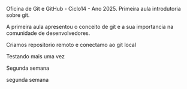 Oficina de Git e GitHub - Ciclo14 - Ano 2025.
Primeira aula introdutoria sobre git.

A primeira aula apresentou o conceito de git e a sua importancia na comunidade de desenvolvedores.

Criamos repositorio remoto e conectamo ao git local

Testando mais uma vez

Segunda semana

segunda semana